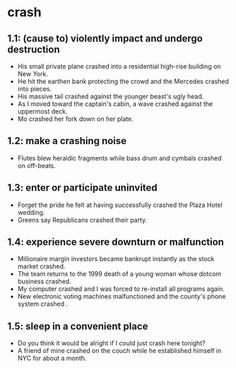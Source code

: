 # crash
## 1.1: (cause to) violently impact and undergo destruction

  *  His small private plane crashed into a residential high-rise building on New York.
  *  He hit the earthen bank protecting the crowd and the Mercedes crashed into pieces.
  *  His massive tail crashed against the younger beast's ugly head.
  *  As I moved toward the captain's cabin, a wave crashed against the uppermost deck.
  *  Mo crashed her fork down on her plate.

## 1.2: make a crashing noise

  *  Flutes blew heraldic fragments while bass drum and cymbals crashed on off-beats.

## 1.3: enter or participate uninvited

  *  Forget the pride he felt at having successfully crashed the Plaza Hotel wedding.
  *  Greens say Republicans crashed their party.

## 1.4: experience severe downturn or malfunction

  *  Millionaire margin investors became bankrupt instantly as the stock market crashed.
  *  The team returns to the 1999 death of a young woman whose dotcom business crashed.
  *  My computer crashed and I was forced to re-install all programs again.
  *  New electronic voting machines malfunctioned and the county's phone system crashed .

## 1.5: sleep in a convenient place

  *  Do you think it would be alright if I could just crash here tonight?
  *  A friend of mine crashed on the couch while he established himself in NYC for about a month.
